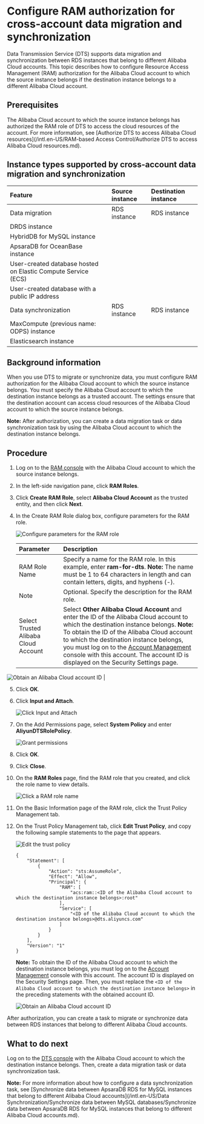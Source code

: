 # Configure RAM authorization for cross-account data migration and synchronization

Data Transmission Service \(DTS\) supports data migration and synchronization between RDS instances that belong to different Alibaba Cloud accounts. This topic describes how to configure Resource Access Management \(RAM\) authorization for the Alibaba Cloud account to which the source instance belongs if the destination instance belongs to a different Alibaba Cloud account.

## Prerequisites

The Alibaba Cloud account to which the source instance belongs has authorized the RAM role of DTS to access the cloud resources of the account. For more information, see [Authorize DTS to access Alibaba Cloud resources](/intl.en-US/RAM-based Access Control/Authorize DTS to access Alibaba Cloud resources.md).

## Instance types supported by cross-account data migration and synchronization

|Feature|Source instance|Destination instance|
|:------|:--------------|:-------------------|
|Data migration|RDS instance|RDS instance|
|DRDS instance|
|HybridDB for MySQL instance|
|ApsaraDB for OceanBase instance|
|User-created database hosted on Elastic Compute Service \(ECS\)|
|User-created database with a public IP address|
|Data synchronization|RDS instance|RDS instance|
|MaxCompute \(previous name: ODPS\) instance|
|Elasticsearch instance|

## Background information

When you use DTS to migrate or synchronize data, you must configure RAM authorization for the Alibaba Cloud account to which the source instance belongs. You must specify the Alibaba Cloud account to which the destination instance belongs as a trusted account. The settings ensure that the destination account can access cloud resources of the Alibaba Cloud account to which the source instance belongs.

**Note:** After authorization, you can create a data migration task or data synchronization task by using the Alibaba Cloud account to which the destination instance belongs.

## Procedure

1.  Log on to the [RAM console](https://ram.console.aliyun.com/) with the Alibaba Cloud account to which the source instance belongs.
2.  In the left-side navigation pane, click **RAM Roles**.
3.  Click **Create RAM Role**, select **Alibaba Cloud Account** as the trusted entity, and then click **Next**.
4.  In the Create RAM Role dialog box, configure parameters for the RAM role.

    ![Configure parameters for the RAM role](https://static-aliyun-doc.oss-accelerate.aliyuncs.com/assets/img/en-US/6083097951/p44837.png)

    |Parameter|Description|
    |:--------|:----------|
    |RAM Role Name|Specify a name for the RAM role. In this example, enter **ram-for-dts**. **Note:** The name must be 1 to 64 characters in length and can contain letters, digits, and hyphens \(-\). |
    |Note|Optional. Specify the description for the RAM role.|
    |Select Trusted Alibaba Cloud Account|Select **Other Alibaba Cloud Account** and enter the ID of the Alibaba Cloud account to which the destination instance belongs. **Note:** To obtain the ID of the Alibaba Cloud account to which the destination instance belongs, you must log on to the [Account Management](https://account.console.aliyun.com/#/secure) console with this account. The account ID is displayed on the Security Settings page.

![Obtain an Alibaba Cloud account ID](https://static-aliyun-doc.oss-accelerate.aliyuncs.com/assets/img/en-US/4634948951/p44838.png) |

5.  Click **OK**.
6.  Click **Input and Attach**.

    ![Click Input and Attach](https://static-aliyun-doc.oss-accelerate.aliyuncs.com/assets/img/en-US/4083097951/p120781.png)

7.  On the Add Permissions page, select **System Policy** and enter **AliyunDTSRolePolicy**.

    ![Grant permissions](https://static-aliyun-doc.oss-accelerate.aliyuncs.com/assets/img/en-US/6083097951/p44840.png)

8.  Click **OK**.
9.  Click **Close**.
10. On the **RAM Roles** page, find the RAM role that you created, and click the role name to view details.

    ![Click a RAM role name](https://static-aliyun-doc.oss-accelerate.aliyuncs.com/assets/img/en-US/6083097951/p66567.png)

11. On the Basic Information page of the RAM role, click the Trust Policy Management tab.
12. On the Trust Policy Management tab, click **Edit Trust Policy**, and copy the following sample statements to the page that appears.

    ![Edit the trust policy](https://static-aliyun-doc.oss-accelerate.aliyuncs.com/assets/img/en-US/6083097951/p67506.png)

    ```
    {
        "Statement": [
            {
                "Action": "sts:AssumeRole",
                "Effect": "Allow",
                "Principal": {
                    "RAM": [
                        "acs:ram::<ID of the Alibaba Cloud account to which the destination instance belongs>:root"
                    ],
                    "Service": [
                        "<ID of the Alibaba Cloud account to which the destination instance belongs>@dts.aliyuncs.com"
                    ]
                }
            }
        ],
        "Version": "1"
    }
    ```

    **Note:** To obtain the ID of the Alibaba Cloud account to which the destination instance belongs, you must log on to the [Account Management](https://account.console.aliyun.com/#/secure) console with this account. The account ID is displayed on the Security Settings page. Then, you must replace the `<ID of the Alibaba Cloud account to which the destination instance belongs>` in the preceding statements with the obtained account ID.

    ![Obtain an Alibaba Cloud account ID](https://static-aliyun-doc.oss-accelerate.aliyuncs.com/assets/img/en-US/4634948951/p44838.png)


After authorization, you can create a task to migrate or synchronize data between RDS instances that belong to different Alibaba Cloud accounts.

## What to do next

Log on to the [DTS console](https://dts-intl.console.aliyun.com/) with the Alibaba Cloud account to which the destination instance belongs. Then, create a data migration task or data synchronization task.

**Note:** For more information about how to configure a data synchronization task, see [Synchronize data between ApsaraDB RDS for MySQL instances that belong to different Alibaba Cloud accounts](/intl.en-US/Data Synchronization/Synchronize data between MySQL databases/Synchronize data between ApsaraDB RDS for MySQL instances that belong to different
         Alibaba Cloud accounts.md).

